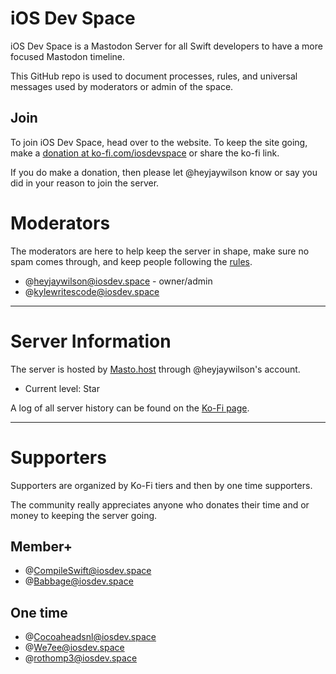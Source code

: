 # iOS Dev Space

iOS Dev Space is a Mastodon Server for all Swift developers to have a more focused Mastodon timeline.

This GitHub repo is used to document processes, rules, and universal messages used by moderators or admin of the space.

## Join

To join iOS Dev Space, head over to the website. To keep the site going, make a [donation at ko-fi.com/iosdevspace](https://ko-fi.com/iosdevspace) or share the ko-fi link.

If you do make a donation, then please let @heyjaywilson know or say you did in your reason to join the server.

# Moderators

The moderators are here to help keep the server in shape, make sure no spam comes through, and keep people following the [rules](./docs/rules.md).

- @heyjaywilson@iosdev.space - owner/admin
- @kylewritescode@iosdev.space

---

# Server Information

The server is hosted by [Masto.host](https://masto.host) through @heyjaywilson's account. 

- Current level: Star

A log of all server history can be found on the [Ko-Fi page](https://ko-fi.com/iosdevspace/posts).

---

# Supporters

Supporters are organized by Ko-Fi tiers and then by one time supporters.

The community really appreciates anyone who donates their time and or money to keeping the server going.

## Member+
- @CompileSwift@iosdev.space
- @Babbage@iosdev.space

## One time
- @Cocoaheadsnl@iosdev.space
- @We7ee@iosdev.space
- @rothomp3@iosdev.space
